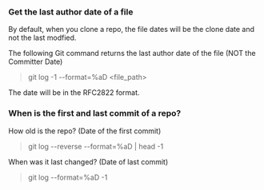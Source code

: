 
### Get the last author date of a file

By default, when you clone a repo, the file dates will be the clone date and not the last modfied. 

The following Git command returns the last author date of the file (NOT the Committer Date)

> git log -1 --format=%aD <file_path>

The date will be in the RFC2822 format.

### When is the first and last commit of a repo?

How old is the repo? (Date of the first commit)

> git log --reverse --format=%aD | head -1

When was it last changed? (Date of last commit)

> git log --format=%aD -1



